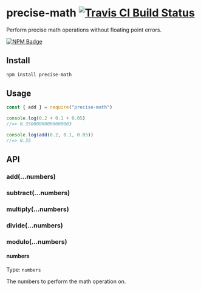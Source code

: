 # precise-math [![Travis CI Build Status](https://img.shields.io/travis/com/Richienb/precise-math/master.svg?style=for-the-badge)](https://travis-ci.com/Richienb/precise-math)

Perform precise math operations without floating point errors.

[![NPM Badge](https://nodei.co/npm/precise-math.png)](https://npmjs.com/package/precise-math)

## Install

```sh
npm install precise-math
```

## Usage

```js
const { add } = require("precise-math")

console.log(0.2 + 0.1 + 0.05)
//=> 0.35000000000000003

console.log(add(0.2, 0.1, 0.05))
//=> 0.35
```

## API

### add(...numbers)

### subtract(...numbers)

### multiply(...numbers)

### divide(...numbers)

### modulo(...numbers)

#### numbers

Type: `numbers`

The numbers to perform the math operation on.
